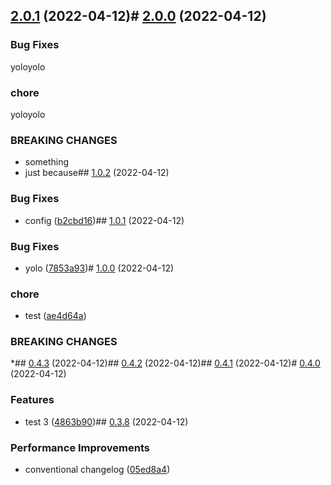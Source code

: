 

## [2.0.1](https://github.com/JergusKacmar/release-it-showcase/compare/2.0.0...2.0.1) (2022-04-12)# [2.0.0](https://github.com/JergusKacmar/release-it-showcase/compare/1.0.2...2.0.0) (2022-04-12)


### Bug Fixes

yoloyolo


### chore

yoloyolo


### BREAKING CHANGES

* something
* just because## [1.0.2](https://github.com/JergusKacmar/release-it-showcase/compare/1.0.1...1.0.2) (2022-04-12)


### Bug Fixes

* config ([b2cbd16](https://github.com/JergusKacmar/release-it-showcase/commit/b2cbd16fa025a8cb899d0310b37ed7d16c0009a8))## [1.0.1](https://github.com/JergusKacmar/release-it-showcase/compare/1.0.0...1.0.1) (2022-04-12)


### Bug Fixes

* yolo ([7853a93](https://github.com/JergusKacmar/release-it-showcase/commit/7853a93e02dd2f6b6203d8bd0fff8be5881d8ac3))# [1.0.0](https://github.com/JergusKacmar/release-it-showcase/compare/0.4.3...1.0.0) (2022-04-12)


### chore

* test ([ae4d64a](https://github.com/JergusKacmar/release-it-showcase/commit/ae4d64a87077869a268c34d85e60c614eaa8d802))


### BREAKING CHANGES

*## [0.4.3](https://github.com/JergusKacmar/release-it-showcase/compare/0.4.2...0.4.3) (2022-04-12)## [0.4.2](https://github.com/JergusKacmar/release-it-showcase/compare/0.4.1...0.4.2) (2022-04-12)## [0.4.1](https://github.com/JergusKacmar/release-it-showcase/compare/0.4.0...0.4.1) (2022-04-12)# [0.4.0](https://github.com/JergusKacmar/release-it-showcase/compare/0.3.8...0.4.0) (2022-04-12)


### Features

* test 3 ([4863b90](https://github.com/JergusKacmar/release-it-showcase/commit/4863b90adad2bf73076c65d40110ea0513d99996))## [0.3.8](https://github.com/JergusKacmar/release-it-showcase/compare/0.3.7...0.3.8) (2022-04-12)


### Performance Improvements

* conventional changelog ([05ed8a4](https://github.com/JergusKacmar/release-it-showcase/commit/05ed8a459f88da65f90fc7e2d15fa717f8c82b18))